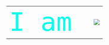 <table align="center">
  <tr>
    <td>
      <span style="font-family: 'Fira Code', monospace; font-size: 70px; color: #00FFEA;">I am&nbsp;</span>
    </td>
    <td>
      <img src="https://readme-typing-svg.herokuapp.com?font=Fira+Code&size=24&duration=1500&pause=800&color=00FFEA&center=false&vCenter=true&width=500&lines=Programmer;Pentester+%F0%9F%94%91;Cybersec+Enthusiast+%F0%9F%9A%80;Tinkerer+%F0%9F%92%A1" />
    </td>
  </tr>
</table>
